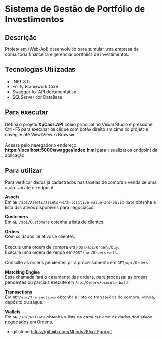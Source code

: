 # Sistema de Gestão de Portfólio de Investimentos

## Descrição
Projeto em (Web-Api) desenvolvido para sumular uma empresa de consultoria financeira e gerenciar portfólios de investimentos.

## Tecnologias Utilizadas
- .NET 8.0
- Entity Framework Core
- Swagger for API documentation
- SQLServer dor DataBase

## Para executar

 Defina o projeto <b>XpCase.API</b> como principal no Visual Studio e pressione Ctrl+F5 para executar ou clique com botão direito em cima do projeto e navegue até View/View in Browser.
  <br> <br>
  Acesse pelo navegador o endereço: <b>https://localhost:5000/swagger/index.html</b> para visualizar os endpoint da aplicação.

## Para utilizar
Para verificar dados já cadastrados nas tabelas de compra e venda de uma ação. vai ate o Endpoint:

<b>Assets </b><br>
Em <code>GET/api/Assets/assets-with-positive-value-and-valid-date</code> obtenha a lista dos ativos disponíveis para negociação. <br>

<b>Customers </b><br>
Em <code>GET/api/Customers</code> obtenha a lista de clientes. <br>

<b>Orders </b><br>
Com os dados de ativos e clientes:<br><br>
Execute uma ordem de compra em <code>POST/api/Orders/buy</code>. <br>
Execute uma ordem de venda em <code>POST/api/Orders/sell</code>. <br><br>
Consulte as ordens pendentes para processamento em <code>GET/api/Orders</code> <br>

<b>Matching Engine</b><br>
Essa chamada fará o casamento das ordens, para processar as ordens pendentes ou parciais execute em <code>/api/Orders/execute-batch</code><br>

<b>Transactions </b><br>
Em <code>GET/api/Transactions</code> obtenha a lista de transações de compra, venda, depósito ou saque.<br>

<b>Wallets </b><br>
Em <code>GET/api/Wallets</code> obtenha a lista de carteiras com os dados dos ativos negociados em Ordens.<br>

- git clone https://github.com/Mhnds28/xp-Sgpi.git
